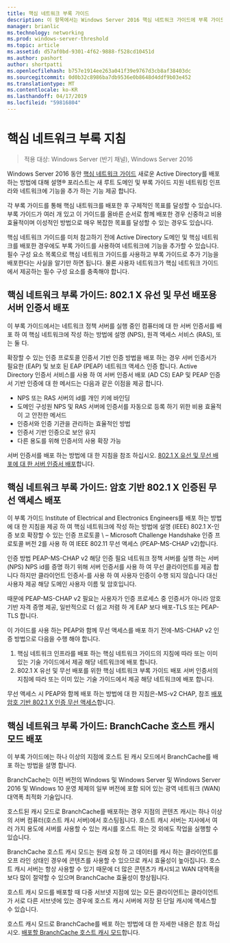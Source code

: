 ```yaml
---
title: 핵심 네트워크 부록 가이드
description: 이 항목에서는 Windows Server 2016 핵심 네트워크 가이드에 부록 가이드의 개요를 제공합니다.
manager: brianlic
ms.technology: networking
ms.prod: windows-server-threshold
ms.topic: article
ms.assetid: d57af0bd-9301-4f62-9888-f528cd10451d
ms.author: pashort
author: shortpatti
ms.openlocfilehash: b757e1914ee263a041f39e9767d3cb8af38403dc
ms.sourcegitcommit: 0d0b32c8986ba7db9536e0b8648d4ddf9b03e452
ms.translationtype: MT
ms.contentlocale: ko-KR
ms.lasthandoff: 04/17/2019
ms.locfileid: "59816804"
---
```

# <a name="core-network-companion-guidance"></a>핵심 네트워크 부록 지침

>적용 대상: Windows Server (반기 채널), Windows Server 2016

Windows Server 2016 동안 [핵심 네트워크 가이드](https://technet.microsoft.com/windows-server-docs/networking/core-network-guide/core-network-guide) 새로운 Active Directory를 배포 하는 방법에 대해 설명&reg; 포리스트는 새 루트 도메인 및 부록 가이드 지원 네트워킹 인프라와 네트워크에 기능을 추가 하는 기능 제공 합니다.

각 부록 가이드를 통해 핵심 내트워크를 배포한 후 구체적인 목표를 달성할 수 있습니다. 부록 가이드가 여러 개 있고 이 가이드를 올바른 순서로 함께 배포한 경우 신중하고 비용 효율적이며 이성적인 방법으로 매우 복잡한 목표를 달성할 수 있는 경우도 있습니다.

핵심 네트워크 가이드를 미처 참고하기 전에 Active Directory 도메인 및 핵심 네트워크를 배포한 경우에도 부록 가이드를 사용하여 네트워크에 기능을 추가할 수 있습니다. 필수 구성 요소 목록으로 핵심 네트워크 가이드를 사용하고 부록 가이드로 추가 기능을 배포한다는 사실을 알기만 하면 됩니다. 물론 사용자 네트워크가 핵심 네트워크 가이드에서 제공하는 필수 구성 요소를 충족해야 합니다.

## <a name="core-network-companion-guide-deploy-server-certificates-for-8021x-wired-and-wireless-deployments"></a>핵심 네트워크 부록 가이드: 802.1 X 유선 및 무선 배포용 서버 인증서 배포 

이 부록 가이드에서는 네트워크 정책 서버를 실행 중인 컴퓨터에 대 한 서버 인증서를 배포 하 여 핵심 네트워크에 작성 하는 방법에 설명 \(NPS\), 원격 액세스 서비스 \(RAS\), 또는 둘 다.

확장할 수 있는 인증 프로토콜 인증서 기반 인증 방법을 배포 하는 경우 서버 인증서가 필요한 \(EAP\) 및 보호 된 EAP \(PEAP\) 네트워크 액세스 인증 합니다. Active Directory 인증서 서비스를 사용 하 여 서버 인증서 배포 \(AD CS\) EAP 및 PEAP 인증서 기반 인증에 대 한 메서드는 다음과 같은 이점을 제공 합니다.

- NPS 또는 RAS 서버의 id를 개인 키에 바인딩
- 도메인 구성원 NPS 및 RAS 서버에 인증서를 자동으로 등록 하기 위한 비용 효율적이 고 안전한 메서드
- 인증서와 인증 기관을 관리하는 효율적인 방법
- 인증서 기반 인증으로 보안 유지
- 다른 용도를 위해 인증서의 사용 확장 가능
  
서버 인증서를 배포 하는 방법에 대 한 지침을 참조 하십시오. [802.1 X 유선 및 무선 배포에 대 한 서버 인증서 배포](server-certs/Deploy-Server-Certificates-for-802.1X-Wired-and-Wireless-Deployments.md)합니다.  
## <a name="core-network-companion-guide-deploy-password-based-8021x-authenticated-wireless-access"></a>핵심 네트워크 부록 가이드: 암호 기반 802.1 X 인증된 무선 액세스 배포

이 부록 가이드 Institute of Electrical and Electronics Engineers를 배포 하는 방법에 대 한 지침을 제공 하 여 핵심 네트워크에 작성 하는 방법에 설명 \(IEEE\) 802.1 X\-인증 보호 확장할 수 있는 인증 프로토콜 \ – Microsoft Challenge Handshake 인증 프로토콜 버전 2를 사용 하 여 IEEE 802.11 무선 액세스 \(PEAP\-MS\-CHAP v2\)합니다.

인증 방법 PEAP\-MS\-CHAP v2 해당 인증 필요 네트워크 정책 서버를 실행 하는 서버 \(NPS\) NPS id를 증명 하기 위해 서버 인증서를 사용 하 여 무선 클라이언트를 제공 합니다 하지만 클라이언트 인증서-를 사용 하 여 사용자 인증이 수행 되지 않습니다 대신 사용자 제공 해당 도메인 사용자 이름 및 암호입니다.

때문에 PEAP\-MS\-CHAP v2 필요는 사용자가 인증 프로세스 중 인증서가 아니라 암호 기반 자격 증명 제공, 일반적으로 더 쉽고 저렴 하 게 EAP 보다 배포\-TLS 또는 PEAP\-TLS 합니다.

이 가이드를 사용 하는 PEAP와 함께 무선 액세스를 배포 하기 전에\-MS\-CHAP v2 인증 방법으로 다음을 수행 해야 합니다.

1. 핵심 네트워크 인프라를 배포 하는 핵심 네트워크 가이드의 지침에 따라 또는 이미 있는 기술 가이드에서 제공 해당 네트워크에 배포 합니다.
2. 802.1 X 유선 및 무선 배포를 위한 핵심 네트워크 부록 가이드 배포 서버 인증서의 지침에 따라 또는 이미 있는 기술 가이드에서 제공 해당 네트워크에 배포 합니다.

무선 액세스 시 PEAP와 함께 배포 하는 방법에 대 한 지침은\-MS\-v2 CHAP, 참조 [배포 암호 기반 802.1 X 인증 무선 액세스](wireless/a-deploy-8021X-wireless-access.md)합니다.

## <a name="core-network-companion-guide-deploy-branchcache-hosted-cache-mode"></a>핵심 네트워크 부록 가이드: BranchCache 호스트 캐시 모드 배포

이 부록 가이드에는 하나 이상의 지점에 호스트 된 캐시 모드에서 BranchCache를 배포 하는 방법을 설명 합니다.

BranchCache는 이전 버전의 Windows 및 Windows Server 및 Windows Server 2016 및 Windows 10 운영 체제의 일부 버전에 포함 되어 있는 광역 네트워크 (WAN) 대역폭 최적화 기술입니다.

호스트된 캐시 모드로 BranchCache를 배포하는 경우 지점의 콘텐츠 캐시는 하나 이상의 서버 컴퓨터(호스트 캐시 서버)에서 호스팅됩니다. 호스트 캐시 서버는 지사에서 여러 가지 용도에 서버를 사용할 수 있는 캐시를 호스트 하는 것 외에도 작업을 실행할 수 있습니다.

BranchCache 호스트 캐시 모드는 원래 요청 하 고 데이터를 캐시 하는 클라이언트를 오프 라인 상태인 경우에 콘텐츠를 사용할 수 있으므로 캐시 효율성이 높아집니다. 호스트 캐시 서버는 항상 사용할 수 있기 때문에 더 많은 콘텐츠가 캐시되고 WAN 대역폭을 보다 많이 절약할 수 있으며 BranchCache 효율성이 향상됩니다.

호스트 캐시 모드를 배포할 때 다중 서브넷 지점에 있는 모든 클라이언트는 클라이언트가 서로 다른 서브넷에 있는 경우에 호스트 캐시 서버에 저장 된 단일 캐시에 액세스할 수 있습니다.

호스트 캐시 모드로 BranchCache를 배포 하는 방법에 대 한 자세한 내용은 참조 하십시오. [배포할 BranchCache 호스트 캐시 모드](bc-hcm/1-Deploy-Bc-Hcm.md)합니다.
